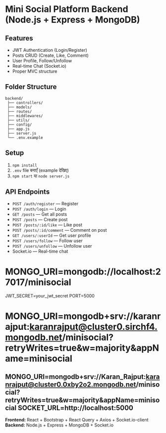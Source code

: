 # Mini Social Platform Backend (Node.js + Express + MongoDB)

## Features
- JWT Authentication (Login/Register)
- Posts CRUD (Create, Like, Comment)
- User Profile, Follow/Unfollow
- Real-time Chat (Socket.io)
- Proper MVC structure

## Folder Structure
```
backend/
 ├── controllers/
 ├── models/
 ├── routes/
 ├── middlewares/
 ├── utils/
 ├── config/
 ├── app.js
 ├── server.js
 └── .env.example
```

## Setup
1. `npm install`
2. `.env` file बनाएँ (example देखिए)
3. `npm start` या `node server.js`

## API Endpoints
- `POST /auth/register` — Register
- `POST /auth/login` — Login
- `GET /posts` — Get all posts
- `POST /posts` — Create post
- `POST /posts/:id/like` — Like post
- `POST /posts/:id/comment` — Comment on post
- `GET /users/:userId` — Get user profile
- `POST /users/follow` — Follow user
- `POST /users/unfollow` — Unfollow user
- Socket.io — Real-time chat


# MONGO_URI=mongodb://localhost:27017/minisocial
JWT_SECRET=your_jwt_secret
PORT=5000
# MONGO_URI=mongodb+srv://karanrajput:karanrajput@cluster0.sirchf4.mongodb.net/minisocial?retryWrites=true&w=majority&appName=minisocial
MONGO_URI=mongodb+srv://Karan_Rajput:karanrajput@cluster0.0xby2o2.mongodb.net/minisocial?retryWrites=true&w=majority&appName=minisocial
SOCKET_URL=http://localhost:5000
---

**Frontend:** React + Bootstrap + React Query + Axios + Socket.io-client
**Backend:** Node.js + Express + MongoDB + Socket.io
